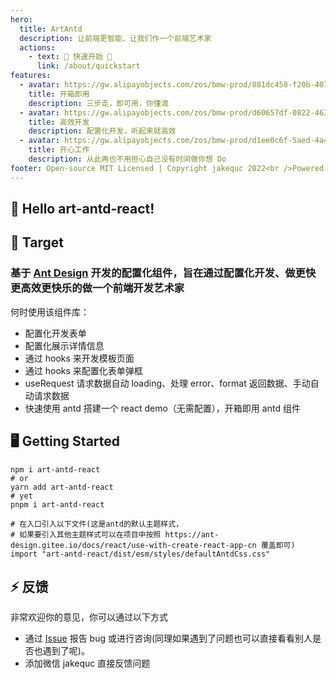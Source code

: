 ```yaml
---
hero:
  title: ArtAntd
  description: 让前端更智能、让我们作一个前端艺术家
  actions:
    - text: 🚀 快速开始 🚀
      link: /about/quickstart
features:
  - avatar: https://gw.alipayobjects.com/zos/bmw-prod/881dc458-f20b-407b-947a-95104b5ec82b/k79dm8ih_w144_h144.png
    title: 开箱即用
    description: 三步走，即可用，你懂滴
  - avatar: https://gw.alipayobjects.com/zos/bmw-prod/d60657df-0822-4631-9d7c-e7a869c2f21c/k79dmz3q_w126_h126.png
    title: 高效开发
    description: 配置化开发，听起来就高效
  - avatar: https://gw.alipayobjects.com/zos/bmw-prod/d1ee0c6f-5aed-4a45-a507-339a4bfe076c/k7bjsocq_w144_h144.png
    title: 开心工作
    description: 从此再也不用担心自己没有时间做你想 Do
footer: Open-source MIT Licensed | Copyright jakequc 2022<br />Powered by [dumi](https://d.umijs.org)
---
```


## 🌈 Hello art-antd-react!

## 🍭 Target

### 基于 [Ant Design](https://ant-design.gitee.io/components/overview-cn/) 开发的配置化组件，旨在通过配置化开发、做更快更高效更快乐的做一个前端开发艺术家

何时使用该组件库：

- 配置化开发表单
- 配置化展示详情信息
- 通过 hooks 来开发模板页面
- 通过 hooks 来配置化表单弹框
- useRequest 请求数据自动 loading、处理 error、format 返回数据、手动自动请求数据
- 快速使用 antd 搭建一个 react demo（无需配置），开箱即用 antd 组件

## 🖥 Getting Started

```shell
npm i art-antd-react
# or
yarn add art-antd-react
# yet
pnpm i art-antd-react

# 在入口引入以下文件(这是antd的默认主题样式，
# 如果要引入其他主题样式可以在项目中按照 https://ant-design.gitee.io/docs/react/use-with-create-react-app-cn 覆盖即可)
import "art-antd-react/dist/esm/styles/defaultAntdCss.css"

```

## ⚡ 反馈

非常欢迎你的意见，你可以通过以下方式

- 通过 [Issue](https://github.com/Kehao33/art-antd-react/issues) 报告 bug 或进行咨询(同理如果遇到了问题也可以直接看看别人是否也遇到了呢)。
- 添加微信 jakequc 直接反馈问题
